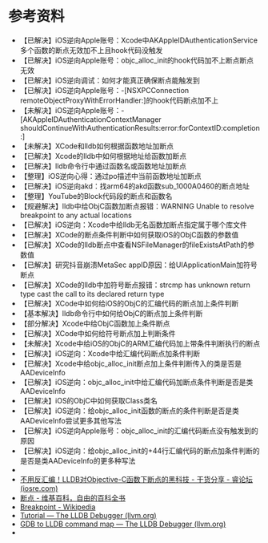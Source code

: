 # 参考资料

* 【已解决】iOS逆向Apple账号：Xcode中AKAppleIDAuthenticationService多个函数的断点无效加不上且hook代码没触发
* 【已解决】iOS逆向Apple账号：objc_alloc_init的hook代码加不上断点断点无效
* 【已解决】iOS逆向调试：如何才能真正确保断点能触发到
* 【已解决】iOS逆向Apple账号：-[NSXPCConnection remoteObjectProxyWithErrorHandler:]的hook代码断点加不上
* 【未解决】iOS逆向Apple账号：-[AKAppleIDAuthenticationContextManager shouldContinueWithAuthenticationResults:error:forContextID:completion:]
* 【未解决】XCode和lldb如何根据函数地址加断点
* 【已解决】Xcode的lldb中如何根据地址给函数加断点
* 【已解决】lldb命令行中通过函数名或函数地址加断点
* 【整理】iOS逆向心得：通过po描述中当前函数地址加断点
* 【已解决】iOS逆向akd：找arm64的akd函数sub_1000A0460的断点地址
* 【整理】YouTube的Block代码段的断点和函数名
* 【规避解决】lldb中给ObjC函数加断点报错：WARNING Unable to resolve breakpoint to any actual locations
* 【已解决】iOS逆向：Xcode中给lldb无名函数加断点指定属于哪个库文件
* 【已解决】XCode的断点条件判断中如何获取iOS的ObjC函数的参数值
* 【已解决】XCode的lldb断点中查看NSFileManager的fileExistsAtPath的参数值
* 【已解决】研究抖音崩溃MetaSec appID原因：给UIApplicationMain加符号断点
* 【已解决】XCode的lldb中加符号断点报错：strcmp has unknown return type cast the call to its declared return type
* 【已解决】XCode中如何给iOS的ObjC的汇编代码的断点加上条件判断
* 【基本解决】lldb命令行中如何给ObjC的断点加上条件判断
* 【部分解决】Xcode中给ObjC函数加上条件断点
* 【已解决】XCode中如何给符号断点加上判断条件
* 【未解决】Xcode中给iOS的ObjC的ARM汇编代码加上带条件判断执行的断点
* 【已解决】iOS逆向：Xcode中给汇编代码断点加条件判断
* 【已解决】Xcode中给objc_alloc_init断点加上条件判断传入的类是否是AADeviceInfo
* 【已解决】iOS逆向：objc_alloc_init中给汇编代码加断点条件判断是否是类AADeviceInfo
* 【已解决】iOS的ObjC中如何获取Class类名
* 【已解决】iOS逆向：给objc_alloc_init函数的断点的条件判断是否是类AADeviceInfo尝试更多其他写法
* 【已解决】iOS逆向Apple账号：objc_alloc_init的汇编代码断点没有触发到的原因
* 【已解决】iOS逆向：给objc_alloc_init的+44行汇编代码的断点加条件判断的是否是类AADeviceInfo的更多种写法
* 
* [不用反汇编！LLDB对Objective-C函数下断点的黑科技 - 干货分享 - 睿论坛 (iosre.com)](https://iosre.com/t/%E4%B8%8D%E7%94%A8%E5%8F%8D%E6%B1%87%E7%BC%96%EF%BC%81lldb%E5%AF%B9objective-c%E5%87%BD%E6%95%B0%E4%B8%8B%E6%96%AD%E7%82%B9%E7%9A%84%E9%BB%91%E7%A7%91%E6%8A%80/6711/20)
* [断点 - 维基百科，自由的百科全书](https://zh.wikipedia.org/zh-hans/%E6%96%AD%E7%82%B9)
* [Breakpoint - Wikipedia](https://en.wikipedia.org/wiki/Breakpoint)
* [Tutorial — The LLDB Debugger (llvm.org) ](https://lldb.llvm.org/use/tutorial.html)
* [GDB to LLDB command map — The LLDB Debugger (llvm.org)](https://lldb.llvm.org/use/map.html)
* 